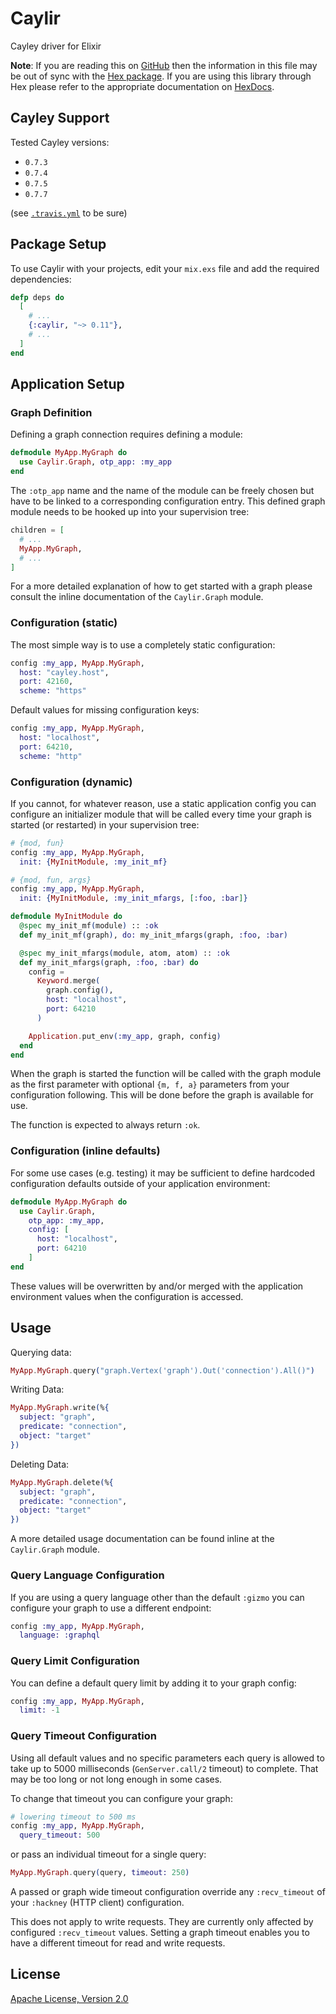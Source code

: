 # Caylir

Cayley driver for Elixir

__Note__: If you are reading this on [GitHub](https://github.com/mneudert/caylir) then the information in this file may be out of sync with the [Hex package](https://hex.pm/packages/caylir). If you are using this library through Hex please refer to the appropriate documentation on [HexDocs](https://hexdocs.pm/caylir).

## Cayley Support

Tested Cayley versions:

- `0.7.3`
- `0.7.4`
- `0.7.5`
- `0.7.7`

(see [`.travis.yml`](https://github.com/mneudert/caylir/blob/master/.travis.yml) to be sure)

## Package Setup

To use Caylir with your projects, edit your `mix.exs` file and add the required dependencies:

```elixir
defp deps do
  [
    # ...
    {:caylir, "~> 0.11"},
    # ...
  ]
end
```

## Application Setup

### Graph Definition

Defining a graph connection requires defining a module:

```elixir
defmodule MyApp.MyGraph do
  use Caylir.Graph, otp_app: :my_app
end
```

The `:otp_app` name and the name of the module can be freely chosen but have to be linked to a corresponding configuration entry. This defined graph module needs to be hooked up into your supervision tree:

```elixir
children = [
  # ...
  MyApp.MyGraph,
  # ...
]
```

For a more detailed explanation of how to get started with a graph please consult the inline documentation of the `Caylir.Graph` module.

### Configuration (static)

The most simple way is to use a completely static configuration:

```elixir
config :my_app, MyApp.MyGraph,
  host: "cayley.host",
  port: 42160,
  scheme: "https"
```

Default values for missing configuration keys:

```elixir
config :my_app, MyApp.MyGraph,
  host: "localhost",
  port: 64210,
  scheme: "http"
```

### Configuration (dynamic)

If you cannot, for whatever reason, use a static application config you can configure an initializer module that will be called every time your graph is started (or restarted) in your supervision tree:

```elixir
# {mod, fun}
config :my_app, MyApp.MyGraph,
  init: {MyInitModule, :my_init_mf}

# {mod, fun, args}
config :my_app, MyApp.MyGraph,
  init: {MyInitModule, :my_init_mfargs, [:foo, :bar]}

defmodule MyInitModule do
  @spec my_init_mf(module) :: :ok
  def my_init_mf(graph), do: my_init_mfargs(graph, :foo, :bar)

  @spec my_init_mfargs(module, atom, atom) :: :ok
  def my_init_mfargs(graph, :foo, :bar) do
    config =
      Keyword.merge(
        graph.config(),
        host: "localhost",
        port: 64210
      )

    Application.put_env(:my_app, graph, config)
  end
end
```

When the graph is started the function will be called with the graph module as the first parameter with optional `{m, f, a}` parameters from your configuration following. This will be done before the graph is available for use.

The function is expected to always return `:ok`.

### Configuration (inline defaults)

For some use cases (e.g. testing) it may be sufficient to define hardcoded configuration defaults outside of your application environment:

```elixir
defmodule MyApp.MyGraph do
  use Caylir.Graph,
    otp_app: :my_app,
    config: [
      host: "localhost",
      port: 64210
    ]
end
```

These values will be overwritten by and/or merged with the application environment values when the configuration is accessed.

## Usage

Querying data:

```elixir
MyApp.MyGraph.query("graph.Vertex('graph').Out('connection').All()")
```

Writing Data:

```elixir
MyApp.MyGraph.write(%{
  subject: "graph",
  predicate: "connection",
  object: "target"
})
```

Deleting Data:

```elixir
MyApp.MyGraph.delete(%{
  subject: "graph",
  predicate: "connection",
  object: "target"
})
```

A more detailed usage documentation can be found inline at the `Caylir.Graph` module.

### Query Language Configuration

If you are using a query language other than the default `:gizmo` you can configure your graph to use a different endpoint:

```elixir
config :my_app, MyApp.MyGraph,
  language: :graphql
```

### Query Limit Configuration

You can define a default query limit by adding it to your graph config:

```elixir
config :my_app, MyApp.MyGraph,
  limit: -1
```

### Query Timeout Configuration

Using all default values and no specific parameters each query is allowed to take up to 5000 milliseconds (`GenServer.call/2` timeout) to complete. That may be too long or not long enough in some cases.

To change that timeout you can configure your graph:

```elixir
# lowering timeout to 500 ms
config :my_app, MyApp.MyGraph,
  query_timeout: 500
```

or pass an individual timeout for a single query:

```elixir
MyApp.MyGraph.query(query, timeout: 250)
```

A passed or graph wide timeout configuration override any `:recv_timeout` of your `:hackney` (HTTP client) configuration.

This does not apply to write requests. They are currently only affected by configured `:recv_timeout` values. Setting a graph timeout enables you to have a different timeout for read and write requests.

## License

[Apache License, Version 2.0](http://www.apache.org/licenses/LICENSE-2.0)
